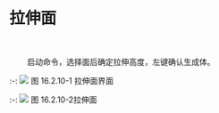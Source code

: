 #  拉伸面
<br/>

&emsp;&emsp; 启动命令，选择面后确定拉伸高度，左键确认生成体。

:-: ![](images/拉伸1.png)
图 16.2.10\-1 拉伸面界面

:-: ![](images/拉伸2.png)
图 16.2.10\-2拉伸面